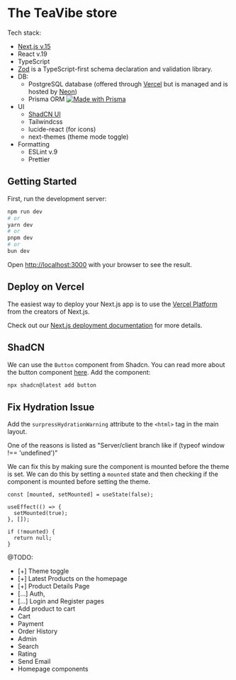 # The TeaVibe store

Tech stack:

- [Next.js v.15](https://nextjs.org/docs)
- React v.19
- TypeScript
- [Zod](https://zod.dev) is a TypeScript-first schema declaration and validation library.
- DB:
  - PostgreSQL database (offered through [Vercel](https://vercel.com/docs/storage/vercel-postgres) but is managed and is hosted by [Neon](https://neon.tech))
  - Prisma ORM [![Made with Prisma](http://made-with.prisma.io/indigo.svg)](https://prisma.io)
- UI
  - [ShadCN UI](https://ui.shadcn.com/docs)
  - Tailwindcss
  - lucide-react (for icons)
  - next-themes (theme mode toggle)
- Formatting
  - ESLint v.9
  - Prettier

## Getting Started

First, run the development server:

```bash
npm run dev
# or
yarn dev
# or
pnpm dev
# or
bun dev
```

Open [http://localhost:3000](http://localhost:3000) with your browser to see the result.

## Deploy on Vercel

The easiest way to deploy your Next.js app is to use the [Vercel Platform](https://vercel.com/new?utm_medium=default-template&filter=next.js&utm_source=create-next-app&utm_campaign=create-next-app-readme) from the creators of Next.js.

Check out our [Next.js deployment documentation](https://nextjs.org/docs/app/building-your-application/deploying) for more details.

## ShadCN

We can use the `Button` component from Shadcn. You can read more about the button component [here](https://ui.shadcn.com/docs/components/button). Add the component:

```bash
npx shadcn@latest add button
```

## Fix Hydration Issue

Add the `surpressHydrationWarning` attribute to the `<html>` tag in the main layout.

One of the reasons is listed as "Server/client branch like if (typeof window !== 'undefined')"

We can fix this by making sure the component is mounted before the theme is set. We can do this by setting a `mounted` state and then checking if the component is mounted before setting the theme.

```tsx
const [mounted, setMounted] = useState(false);

useEffect(() => {
  setMounted(true);
}, []);

if (!mounted) {
  return null;
}
```

@TODO:

- [+] Theme toggle
- [+] Latest Products on the homepage
- [+] Product Details Page
- [...] Auth,
- [...] Login and Register pages
- Add product to cart
- Cart
- Payment
- Order History
- Admin
- Search
- Rating
- Send Email
- Homepage components
